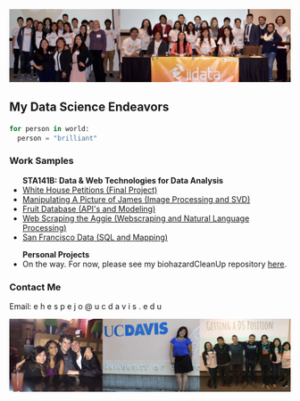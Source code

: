 <img src="images/iidata_banner.jpg">

## My Data Science Endeavors

```python
for person in world:
  person = "brilliant"
```

### Work Samples

<ul>
<b>STA141B: Data & Web Technologies for Data Analysis</b>
<li><a href="project141b" title="Final Project">White House Petitions (Final Project)</a></li>
<li><a href="assignments/141b_assignment2.html" title="Image Processing and SVD">Manipulating A Picture of James (Image Processing and SVD)</a></li>
<li><a href="assignments/141b_assignment4.html" title="Fruit Database">Fruit Database (API's and Modeling)</a></li>
<li><a href="assignments/141b_assignment5.html" title="Web Scraping the Aggie">Web Scraping the Aggie (Webscraping and Natural Language Processing)</a></li>
<li><a href="assignments/141b_assignment6.html" title="Exploring San Francisco Data">San Francisco Data (SQL and Mapping)</a></li>
</ul>

<ul>
<b>Personal Projects</b>
<li>On the way. For now, please see my biohazardCleanUp repository <a href="https://github.com/palautatan/biohazardCleanUp">here</a>.</li>
</ul>


### Contact Me
Email: e h e s p e j o @ u c d a v i s . e d u

<img src="images/banner2.jpg">
